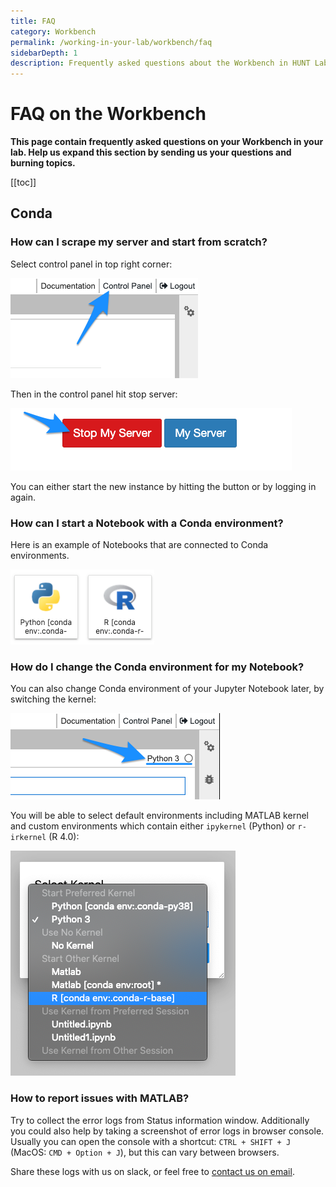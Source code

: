 ```yaml
---
title: FAQ
category: Workbench
permalink: /working-in-your-lab/workbench/faq
sidebarDepth: 1
description: Frequently asked questions about the Workbench in HUNT Lab.
---
```


# FAQ on the Workbench

**This page contain frequently asked questions on your Workbench in your lab. Help us expand this section by sending us your questions and burning topics.**


[[toc]]

## Conda

### How can I scrape my server and start from scratch?

Select control panel in top right corner:

![wb_topbar_cp.png](./images/wb_topbar_cp.png)

Then in the control panel hit stop server:

![wb_cp_stopserver.png](./images/wb_cp_stopserver.png)

You can either start the new instance by hitting the button or by logging in again.

### How can I start a Notebook with a Conda environment?

Here is an example of Notebooks that are connected to Conda environments.

![wb_notebook_envs.png](./images/wb_notebook_envs.png)

### How do I change the Conda environment for my Notebook?

You can also change Conda environment of your Jupyter Notebook later, by switching the kernel:

![wb_notebook_kernel.png](./images/wb_notebook_kernel.png)

You will be able to select default environments including MATLAB kernel and custom environments which contain either `ipykernel` (Python) or `r-irkernel` (R 4.0):

![wb_notebook_conda_env.png](./images/wb_notebook_conda_env.png)

### How to report issues with MATLAB?

Try to collect the error logs from Status information window.
Additionally you could also help by taking a screenshot of error logs in browser console.
Usually you can open the console with a shortcut: `CTRL + SHIFT + J` (MacOS: `CMD + Option + J`), but this can vary between browsers.

Share these logs with us on slack, or feel free to [contact us on email](https://docs.hdc.ntnu.no/contact/).
